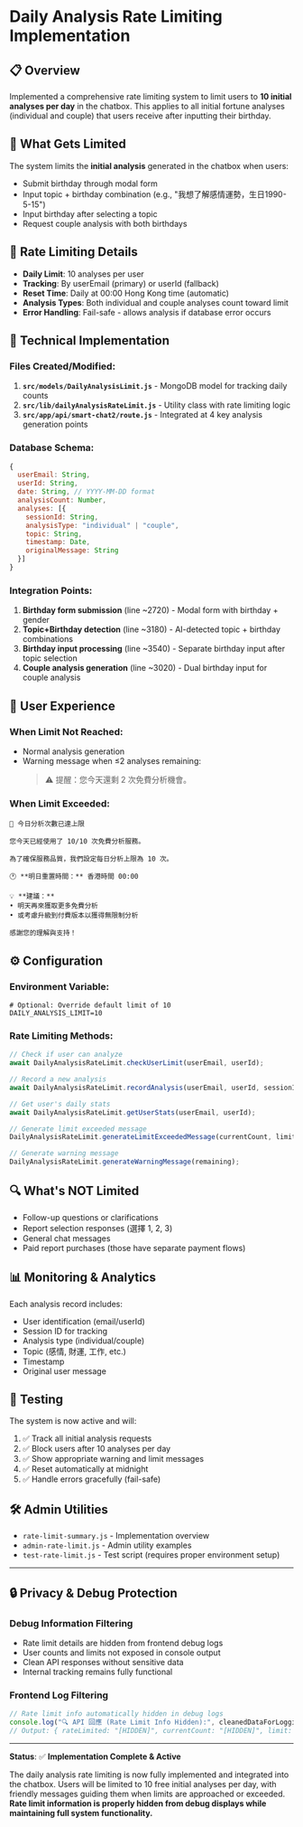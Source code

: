 # Daily Analysis Rate Limiting Implementation

## 📋 Overview
Implemented a comprehensive rate limiting system to limit users to **10 initial analyses per day** in the chatbox. This applies to all initial fortune analyses (individual and couple) that users receive after inputting their birthday.

## 🎯 What Gets Limited
The system limits the **initial analysis** generated in the chatbox when users:
- Submit birthday through modal form
- Input topic + birthday combination (e.g., "我想了解感情運勢，生日1990-5-15")
- Input birthday after selecting a topic
- Request couple analysis with both birthdays

## 🚫 Rate Limiting Details
- **Daily Limit**: 10 analyses per user
- **Tracking**: By userEmail (primary) or userId (fallback)
- **Reset Time**: Daily at 00:00 Hong Kong time (automatic)
- **Analysis Types**: Both individual and couple analyses count toward limit
- **Error Handling**: Fail-safe - allows analysis if database error occurs

## 🔧 Technical Implementation

### Files Created/Modified:
1. **`src/models/DailyAnalysisLimit.js`** - MongoDB model for tracking daily counts
2. **`src/lib/dailyAnalysisRateLimit.js`** - Utility class with rate limiting logic
3. **`src/app/api/smart-chat2/route.js`** - Integrated at 4 key analysis generation points

### Database Schema:
```javascript
{
  userEmail: String,
  userId: String, 
  date: String, // YYYY-MM-DD format
  analysisCount: Number,
  analyses: [{
    sessionId: String,
    analysisType: "individual" | "couple",
    topic: String,
    timestamp: Date,
    originalMessage: String
  }]
}
```

### Integration Points:
1. **Birthday form submission** (line ~2720) - Modal form with birthday + gender
2. **Topic+Birthday detection** (line ~3180) - AI-detected topic + birthday combinations  
3. **Birthday input processing** (line ~3540) - Separate birthday input after topic selection
4. **Couple analysis generation** (line ~3020) - Dual birthday input for couple analysis

## 💬 User Experience

### When Limit Not Reached:
- Normal analysis generation
- Warning message when ≤2 analyses remaining:
  > ⚠️ 提醒：您今天還剩 2 次免費分析機會。

### When Limit Exceeded:
```
🚫 今日分析次數已達上限

您今天已經使用了 10/10 次免費分析服務。

為了確保服務品質，我們設定每日分析上限為 10 次。

🕐 **明日重置時間：** 香港時間 00:00

💡 **建議：**
• 明天再來獲取更多免費分析
• 或考慮升級到付費版本以獲得無限制分析

感謝您的理解與支持！
```

## ⚙️ Configuration

### Environment Variable:
```env
# Optional: Override default limit of 10
DAILY_ANALYSIS_LIMIT=10
```

### Rate Limiting Methods:
```javascript
// Check if user can analyze
await DailyAnalysisRateLimit.checkUserLimit(userEmail, userId);

// Record a new analysis
await DailyAnalysisRateLimit.recordAnalysis(userEmail, userId, sessionId, analysisType, topic, originalMessage);

// Get user's daily stats
await DailyAnalysisRateLimit.getUserStats(userEmail, userId);

// Generate limit exceeded message
DailyAnalysisRateLimit.generateLimitExceededMessage(currentCount, limit);

// Generate warning message
DailyAnalysisRateLimit.generateWarningMessage(remaining);
```

## 🔍 What's NOT Limited
- Follow-up questions or clarifications
- Report selection responses (選擇 1, 2, 3)
- General chat messages
- Paid report purchases (those have separate payment flows)

## 📊 Monitoring & Analytics
Each analysis record includes:
- User identification (email/userId)
- Session ID for tracking
- Analysis type (individual/couple)
- Topic (感情, 財運, 工作, etc.)
- Timestamp
- Original user message

## 🎉 Testing
The system is now active and will:
1. ✅ Track all initial analysis requests
2. ✅ Block users after 10 analyses per day
3. ✅ Show appropriate warning and limit messages
4. ✅ Reset automatically at midnight
5. ✅ Handle errors gracefully (fail-safe)

## 🛠️ Admin Utilities
- `rate-limit-summary.js` - Implementation overview
- `admin-rate-limit.js` - Admin utility examples
- `test-rate-limit.js` - Test script (requires proper environment setup)

---

## 🔒 Privacy & Debug Protection

### Debug Information Filtering
- Rate limit details are hidden from frontend debug logs
- User counts and limits not exposed in console output
- Clean API responses without sensitive data
- Internal tracking remains fully functional

### Frontend Log Filtering
```javascript
// Rate limit info automatically hidden in debug logs
console.log("🔍 API 回應 (Rate Limit Info Hidden):", cleanedDataForLogging);
// Output: { rateLimited: "[HIDDEN]", currentCount: "[HIDDEN]", limit: "[HIDDEN]" }
```

---

**Status**: ✅ **Implementation Complete & Active**

The daily analysis rate limiting is now fully implemented and integrated into the chatbox. Users will be limited to 10 free initial analyses per day, with friendly messages guiding them when limits are approached or exceeded. **Rate limit information is properly hidden from debug displays while maintaining full system functionality.**